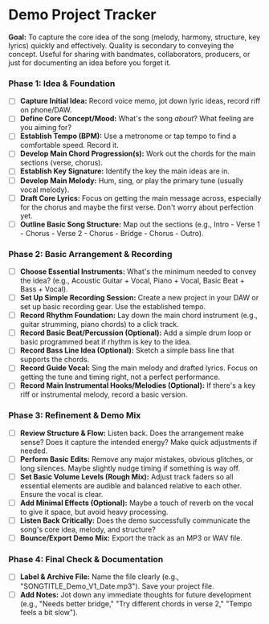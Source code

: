 # Demo Project Tracker
**Goal:** To capture the core idea of the song (melody, harmony, structure, key lyrics) quickly and effectively. Quality is secondary to conveying the concept. Useful for sharing with bandmates, collaborators, producers, or just for documenting an idea before you forget it.
### **Phase 1: Idea & Foundation**
- [ ] **Capture Initial Idea:** Record voice memo, jot down lyric ideas, record riff on phone/DAW.
- [ ] **Define Core Concept/Mood:** What's the song _about_? What feeling are you aiming for?
- [ ] **Establish Tempo (BPM):** Use a metronome or tap tempo to find a comfortable speed. Record it.
- [ ] **Develop Main Chord Progression(s):** Work out the chords for the main sections (verse, chorus).
- [ ] **Establish Key Signature:** Identify the key the main ideas are in.
- [ ] **Develop Main Melody:** Hum, sing, or play the primary tune (usually vocal melody).
- [ ] **Draft Core Lyrics:** Focus on getting the main message across, especially for the chorus and maybe the first verse. Don't worry about perfection yet.
- [ ] **Outline Basic Song Structure:** Map out the sections (e.g., Intro - Verse 1 - Chorus - Verse 2 - Chorus - Bridge - Chorus - Outro).
### **Phase 2: Basic Arrangement & Recording**
- [ ] **Choose Essential Instruments:** What's the minimum needed to convey the idea? (e.g., Acoustic Guitar + Vocal, Piano + Vocal, Basic Beat + Bass + Vocal).
- [ ] **Set Up Simple Recording Session:** Create a new project in your DAW or set up basic recording gear. Use the established tempo.
- [ ] **Record Rhythm Foundation:** Lay down the main chord instrument (e.g., guitar strumming, piano chords) to a click track.
- [ ] **Record Basic Beat/Percussion (Optional):** Add a simple drum loop or basic programmed beat if rhythm is key to the idea.
- [ ] **Record Bass Line Idea (Optional):** Sketch a simple bass line that supports the chords.
- [ ] **Record Guide Vocal:** Sing the main melody and drafted lyrics. Focus on getting the tune and timing right, not a perfect performance.
- [ ] **Record Main Instrumental Hooks/Melodies (Optional):** If there's a key riff or instrumental melody, record a basic version.
### **Phase 3: Refinement & Demo Mix**
- [ ] **Review Structure & Flow:** Listen back. Does the arrangement make sense? Does it capture the intended energy? Make quick adjustments if needed.
- [ ] **Perform Basic Edits:** Remove any major mistakes, obvious glitches, or long silences. Maybe slightly nudge timing if something is way off.
- [ ] **Set Basic Volume Levels (Rough Mix):** Adjust track faders so all essential elements are audible and balanced relative to each other. Ensure the vocal is clear.
- [ ] **Add Minimal Effects (Optional):** Maybe a touch of reverb on the vocal to give it space, but avoid heavy processing.
- [ ] **Listen Back Critically:** Does the demo successfully communicate the song's core idea, melody, and structure?
- [ ] **Bounce/Export Demo Mix:** Export the track as an MP3 or WAV file.
### **Phase 4: Final Check & Documentation**
- [ ] **Label & Archive File:** Name the file clearly (e.g., "SONGTITLE_Demo_V1_Date.mp3"). Save your project file.
- [ ] **Add Notes:** Jot down any immediate thoughts for future development (e.g., "Needs better bridge," "Try different chords in verse 2," "Tempo feels a bit slow").